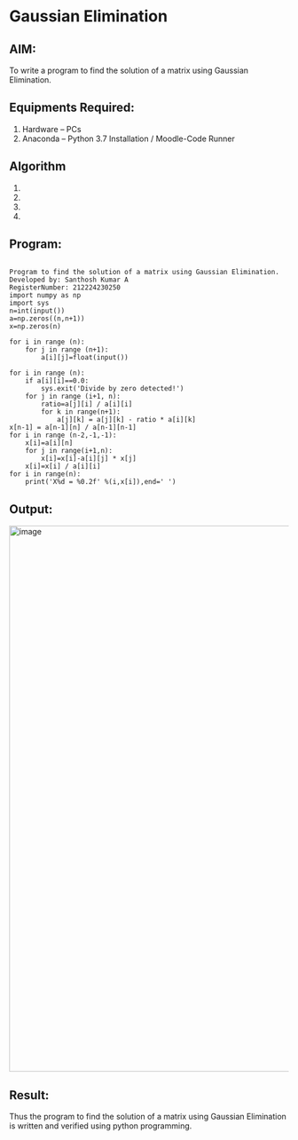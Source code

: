 # Gaussian Elimination

## AIM:
To write a program to find the solution of a matrix using Gaussian Elimination.

## Equipments Required:
1. Hardware – PCs
2. Anaconda – Python 3.7 Installation / Moodle-Code Runner

## Algorithm
1. 
2. 
3. 
4. 

## Program:
```

Program to find the solution of a matrix using Gaussian Elimination.
Developed by: Santhosh Kumar A
RegisterNumber: 212224230250
import numpy as np
import sys
n=int(input())
a=np.zeros((n,n+1))
x=np.zeros(n)

for i in range (n):
    for j in range (n+1):
        a[i][j]=float(input())

for i in range (n):        
    if a[i][i]==0.0:
        sys.exit('Divide by zero detected!')
    for j in range (i+1, n):
        ratio=a[j][i] / a[i][i]
        for k in range(n+1):
            a[j][k] = a[j][k] - ratio * a[i][k]
x[n-1] = a[n-1][n] / a[n-1][n-1]
for i in range (n-2,-1,-1):
    x[i]=a[i][n]
    for j in range(i+1,n):
        x[i]=x[i]-a[i][j] * x[j]
    x[i]=x[i] / a[i][i]
for i in range(n):
    print('X%d = %0.2f' %(i,x[i]),end=' ')
```

## Output:
<img width="914" height="984" alt="image" src="https://github.com/user-attachments/assets/3ee6e514-c90e-4390-bfb4-32f441f8045d" />



## Result:
Thus the program to find the solution of a matrix using Gaussian Elimination is written and verified using python programming.

